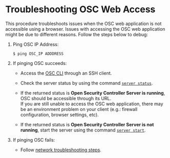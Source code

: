 # Troubleshooting OSC Web Access  

This procedure troubleshoots issues when the OSC web application is not accessible using a browser. Issues with accessing the OSC web application might be due to different reasons. Follow the steps below to debug:

1. Ping OSC IP Address:  
   ```
   $ ping OSC_IP ADDDRESS 
   
   ```
2. If pinging OSC succeeds:  
   * Access the [OSC CLI](/gettingstarted/accessing.md#user-content-accessing-osc-through-cli) through an SSH client. 

   * Check the server status by using the command [`server status`](/references/cli.md/#user-content-server-status).  

   * If the returned status is **Open Security Controller Server is running**, OSC should be accessible through its URL.  
If you are still unable to access the OSC web application, there may be an environment problem on your client (e.g.: firewall configuration, browser settings, etc).  

   * If the returned status is **Open Security Controller Server is not running**, start the server using the command [`server start`](/references/cli.md/#user-content-server-start).  

3.  If pinging OSC fails: 
    * Follow [network troubleshooting steps](/troubleshooting/osc-networking.md).  
